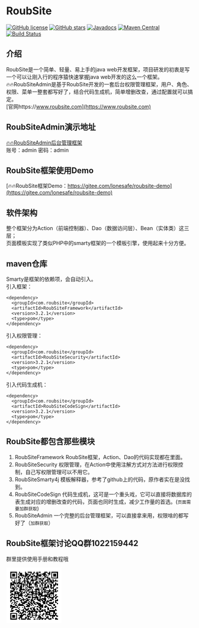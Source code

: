 # RoubSite
[![GitHub license](https://img.shields.io/github/license/lonesafe/roubsite?style=flat-square)](https://github.com/lonesafe/roubsite/blob/master/LICENSE)
[![GitHub stars](https://img.shields.io/github/stars/lonesafe/roubsite?style=flat-square)](https://github.com/lonesafe/roubsite/stargazers)
[![Javadocs](http://www.javadoc.io/badge/com.roubsite/RoubSiteFramework.svg)](https://www.javadoc.io/doc/com.roubsite/RoubSiteFramework)
[![Maven Central](https://maven-badges.herokuapp.com/maven-central/com.roubsite/RoubSite/badge.svg?style=blue)](https://maven-badges.herokuapp.com/maven-central/com.roubsite/RoubSite)
[![Build Status](https://www.travis-ci.org/lonesafe/roubsite.svg?branch=master)](https://www.travis-ci.org/lonesafe/roubsite)
## 介绍
RoubSite是一个简单、轻量、易上手的java web开发框架，项目研发的初衷是写一个可以让刚入行的程序猿快速掌握java web开发的这么一个框架。  
🔥🔥RoubSiteAdmin是基于RoubSite开发的一套后台权限管理框架，用户、角色、权限、菜单一整套都写好了，结合代码生成机，简单增删改查，通过配置就可以搞定。  
[官网https://www.roubsite.com](https://www.roubsite.com)
## RoubSiteAdmin演示地址
[🔥🔥RoubSiteAdmin后台管理框架](https://test.roubsite.com)  
账号：admin   密码：admin
## RoubSite框架使用Demo
[🔥🔥RoubSite框架Demo：https://gitee.com/lonesafe/roubsite-demo](https://gitee.com/lonesafe/roubsite-demo)  
## 软件架构
整个框架分为Action（前端控制器）、Dao（数据访问层）、Bean（实体类）这三层；  
页面模板实现了类似PHP中的smarty框架的一个模板引擎，使用起来十分方便。
## maven仓库
Smarty是框架的依赖项，会自动引入。  
引入框架：
```
<dependency>
  <groupId>com.roubsite</groupId>
  <artifactId>RoubSiteFramework</artifactId>
  <version>3.2.1</version>
  <type>pom</type>
</dependency>
```
引入权限管理：
```
<dependency>
  <groupId>com.roubsite</groupId>
  <artifactId>RoubSiteSecurity</artifactId>
  <version>3.2.1</version>
  <type>pom</type>
</dependency>
```
引入代码生成机：
```
<dependency>
  <groupId>com.roubsite</groupId>
  <artifactId>RoubSiteCodeSign</artifactId>
  <version>3.2.1</version>
  <type>pom</type>
</dependency>
```

## RoubSite都包含那些模块

1.  RoubSiteFramework RoubSite框架，Action、Dao的代码实现都在里面。
2.  RoubSiteSecurity 权限管理，在Action中使用注解方式对方法进行权限控制，自己写权限管理可以不用它。
3.  RoubSiteSmarty4j 模板解释器，参考了github上的代码，原作者实在是没找到。
4.  RoubSiteCodeSign 代码生成机，这可是一个重头戏，它可以直接将数据库的表生成对应的增删改查的代码，页面也同时生成，减少工作量的首选。(`页面需要加群获取`)
5.  RoubSiteAdmin 一个完整的后台管理框架，可以直接拿来用，权限啥的都写好了（`加群获取`）

## RoubSite框架讨论QQ群1022159442
群里提供使用手册和教程哦

<img src="data:image/png;base64,iVBORw0KGgoAAAANSUhEUgAAAJYAAACWCAYAAAA8AXHiAAAAAklEQVR4Aewa%0AftIAAApaSURBVO3BQY7juoIAwUzB979yTnHBDeEmZFfp/Vkwwn5wHH/s4jge%0AcHEcD7g4jgdcHMcDLo7jARfH8YCL43jAxXE84OI4HnBxHA948QGVv1DxjspQ%0A8Q2VoWKlclfFSmWqWKlMFYPKOxV3qOxUrFSmiknlL1TccXEcD7g4jge8+FLF%0Ap1TuUHmn4g6VqWKo2FF5R+VfVN5RGSo+pfJOxUrlUxWfUvnUxXE84MUvqexU%0A7KhMFYPKX1FZVUwqQ8WksqpYVUwqOypTxaByl8pQMVVMKp9S2an41sVxPODi%0AOB7w4n+sYlLZUVlV3FExqexUrFSmijtU3lEZKlYq71QMKlPFquL/g4vjeMDF%0AcTzgxf+YylSxUpkqBpVJZadiUHmnYlC5S2WnYlC5S2WomFQmlaHinYr/Ty6O%0A4wEvfqnir6gMFVPFpDJUvKMyVEwqq4q7Kv5F5R2VoeKuip2KQeWdik9VPOXi%0AOB5wcRwPePEllb9WMahMFTsqU8WgMlUMKu+oDBWTykplqlhVTCorlaliUJkq%0ABpWpYlIZKiaVlcpUsVL5L1wcxwNefKDir1VMKjsVn1JZqUwVd1TsqEwVg8o7%0AKkPFpLJTsaOyU/FfujiOB1wcxwPsB19QGSreURkqJpWhYlJZVdylMlWsVIaK%0AHZXfqLhL5V8q3lHZqRhU3qkYVFYVk8pU8a2L43jAxXE8wH7wAJWh4i6VVcVK%0A5TcqVio7FTsqU8Wg8k7FoLKqmFRWFZPKqmJSWVVMKp+quOPiOB7w4pdU7lIZ%0AKiaVVcU7KkPFpDJVrFR2VIaKd1T+RWWnYlJZVUwqOxU7FYPKjsqq4q9dHMcD%0ALo7jAfaDm1RWFZPKTsWg8o2KlcqqYlK5o2JSWVVMKp+qmFTuqJhUVhWTylDx%0AjsqqYqUyVXzr4jgecHEcD7Af3KRyV8WgslMxqXyqYkdlqJhUdipWKjsVn1KZ%0AKlYqq4odlXcqVipDxaSyU3HHxXE84MXDKnZUpoqVylQxqEwq/4WKSWWlMlWs%0AVKaKlcpQcZfKVDFUTCqTylCxUnmnYlD51MVxPODiOB7w4ksVOypDxaRyh8pd%0AFTsqOxXfqphUPlUxqexU7KgMFb9Rsar41MVxPODiOB7w4pdUpoqdipXKX1EZ%0AKlYq76jcUTFVDCq/oTJV7Kj8RsW/VPy1i+N4wIs/pDJVDCqriqliUrmj4p2K%0AQWWqWKnsVEwq/1LxjspQMVXcoXJXxaSyo/IplVXFHRfH8YCL43iA/eALKndU%0ArFSmipXKOxWDylQxqQwVk8pQsaMyVdyhclfFpDJUTCqrir+iMlRMKkPFpDJV%0AfOviOB7w4ksVK5UdlaHiHZUdlZXKVDGoTBWDyk7FpDJVrFT+Cyqrih2VqWKq%0A+BeVv3ZxHA+4OI4HvPiAyl0Vq4pPVdylMlRMKquK36gYVKaKlco7FYPKVLFS%0AmSoGlbtUpopBZVUxqaxUpoo7Lo7jARfH8QD7wU0qOxWTyh0VK5WdikllqhhU%0ApoqVypMqBpWpYqUyVQwqOxXvqKwqJpWhYlK5o+JTF8fxgBdfqvhUxaAyqawq%0AJpWpYlD5KxWDyk7FSmWqmFRWKlPFSmWomFSmikFlp2JSWamsKv7axXE84OI4%0AHmA/+ILKqmJS+VTFoLJTcZfKqmJH5TcqBpW7Kj6lMlUMKp+q+GsXx/GAi+N4%0AwIsPqOyorCp2VCaVnYodlaFiR+Wuin9RmSomlb+gcpfKqmJHZaWyqvjUxXE8%0A4MWXKnZUVipDxTdUhopJZaoYVFYVd6msVKaKnYpBZaqYVFYqn6qYVHZUhoq7%0AKr51cRwPuDiOB7z4QMWksqrYqdipWKlMFauKSWVVMajsVOxU7KhMFUPFpLKq%0AmFSGikllR+Wuin9RmSomlVXFHRfH8YAXH1BZVUwqK5XfqJhUhop3Kv6ayqdU%0Ahop3KlYVOxUrlaliUJlU7qiYVFYVn7o4jgdcHMcDXnypYlUxqawqViqTyqpi%0AqhhUpoqVyqriGxUrlaFiUvmUyl0qQ8VUMakMFe+orCp2Kr51cRwPuDiOB9gP%0AvqCyqthRGSomlalipfKpikllp2JQeadiUFlVTCq/UTGo7FTcpTJVDCqrih2V%0AqeKOi+N4gP3gJpVVxaSyqviUyjsVg8pUsVLZqVip7FTcpbJTMaisKiaVVcWk%0AMlUMKjsVOyo7FXdcHMcDLo7jAfaDm1Smih2VoWJSWVXsqEwVK5WdipXKVDGo%0ATBWTyqriUypTxUplp2JQ2am4S2WomFSmim9dHMcDLo7jAS8+ULFSmSpWKlPF%0Ab6h8S2WqmFS+pbJTMVX8tYqVyl9RGSo+dXEcD3jxJZWhYqdiUhkq3lEZKqaK%0ASWWn4g6VqWJQmVSmikFlUhkqJpWVyjsVq4pB5b9SsapYqUwVd1wcxwMujuMB%0A9oM/ojJVDCpTxUrlUxU7KquKSWVVMalMFSuVVcWkckfFpDJU3KWyqrhLZVXx%0AFy6O4wH2g5tUVhU7KquKSeU3KnZUdioGlaliUhkqPqXyqYp3VIaKd1R2KlYq%0Aq4q/cHEcD7g4jgfYD25S+VTFSmWq+A2VqWJQuaviUypDxaSyqphU7qiYVHYq%0A7lIZKnZUpopvXRzHAy6O4wEvvlQxqOyo3KUyVLyjMlTsVPyGylQxqEwVq4qV%0AyjsVg8qnKiaVqWKnYlCZKgaVv3ZxHA+wH3xBZVXxKZWp4lMqq4qVylQxqawq%0AJpVVxUplqliprCp+Q2VVMalMFYPKquKvXRzHAy6O4wEvfqliR2VVMVVMKkPF%0AjspUMakMKndVDCp3qQwV76gMFXepDBWTylTxqYpVxY7KVPGti+N4wMVxPMB+%0A8AWVnYp/UXmnYqWyU7FSWVVMKlPFSmWqGFRWFTsqU8VK5a6KO1T+WsWnLo7j%0AAfaDm1R2KnZU7qjYUdmpWKn8VyoGlU9VTCqrikllqhhUfqPiL1wcxwMujuMB%0A9oP/IZWpYlCZKiaVVcWkMlRMKkPFpDJVDCrvVPyLyjsVK5Wp4lMqn6rYUVlV%0A/IWL43jAxXE84MUHVP5CxVQxqaxUVhXvVKwqdlSGikllpTJVrCp2Ku5QmSp2%0AKlYq76gMFTsqq4pPXRzHA158qeJTKjsVK5WpYlDZqVip/EbFb6hMFSuVT6nc%0AVfEvFZPKVPGti+N4wMVxPODFL6nsVOyo3KWyqphUVipDxTsqOyp3qEwVg8pU%0AsVJZVexU7KhMKneovKMyVHzq4jge8OJ/rGKlslPxTsW/qLxTsVPxLypTxY7K%0AVDFUTCqfUpkqhopJZaoYVHYqJpVBZaq44+I4HnBxHA948f+Iyk7FjsqqYlCZ%0AKiaVVcWkMlRMKkPFOyo7KkPFVLFTMajcVbFTsVPxrYvjeMDFcTzgxS9V/IbK%0AqmJSeVLFTsWq4o6KSWWlslMxqeyoDBWTylSxUhkqJpVVxacujuMBL76k8hcq%0AJpUdlTsqJpWVyqpiR2VVMalMFYPKOxWDyqpiUllVvKMyqOxUfEplqrjj4jge%0AcHEcD7AfHMcfuziOB1wcxwMujuMBF8fxgIvjeMDFcTzg4jgecHEcD7g4jgf8%0AH4VLhmWp+ivMAAAAAElFTkSuQmCC">

